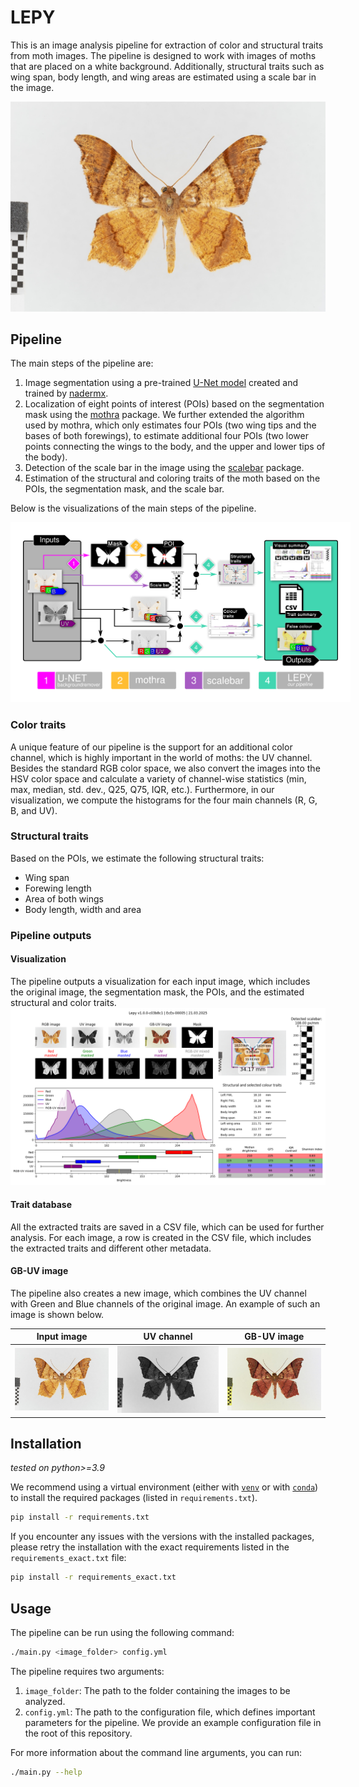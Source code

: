 # LEPY
This is an image analysis pipeline for extraction of color and structural traits from moth images. The pipeline is designed to work with images of moths that are placed on a white background. Additionally, structural traits such as wing span, body length, and wing areas are estimated using a scale bar in the image.

<img src="examples/example.jpg">

## Pipeline
The main steps of the pipeline are:
1. Image segmentation using a pre-trained [U-Net model](https://github.com/nadermx/backgroundremover) created and trained by [nadermx](https://github.com/nadermx/).
2. Localization of eight points of interest (POIs) based on the segmentation mask using the [mothra](https://github.com/machine-shop/mothra) package. We further extended the algorithm used by mothra, which only estimates four POIs (two wing tips and the bases of both forewings), to estimate additional four POIs (two lower points connecting the wings to the body, and the upper and lower tips of the body).
3. Detection of the scale bar in the image using the [scalebar](https://github.com/DiKorsch/scalebar) package.
4. Estimation of the structural and coloring traits of the moth based on the POIs, the segmentation mask, and the scale bar.

Below is the visualizations of the main steps of the pipeline.

<img style="background: white; padding: 20px" src="examples/pipeline.png">

### Color traits
A unique feature of our pipeline is the support for an additional color channel, which is highly important in the world of moths: the UV channel. Besides the standard RGB color space, we also convert the images into the HSV color space and calculate a variety of channel-wise statistics (min, max, median, std. dev., Q25, Q75, IQR, etc.). Furthermore, in our visualization, we compute the histograms for the four main channels (R, G, B, and UV).
### Structural traits
Based on the POIs, we estimate the following structural traits:
- Wing span
- Forewing length
- Area of both wings
- Body length, width and area

### Pipeline outputs
#### Visualization
The pipeline outputs a visualization for each input image, which includes the original image, the segmentation mask, the POIs, and the estimated structural and color traits.
<img src="examples/vis.png">

#### Trait database
All the extracted traits are saved in a CSV file, which can be used for further analysis. For each image, a row is created in the CSV file, which includes the extracted traits and different other metadata.

#### GB-UV image
The pipeline also creates a new image, which combines the UV channel with Green and Blue channels of the original image. An example of such an image is shown below.

| Input image | UV channel  | GB-UV image  |
|:-:|:-:|:-:|
| <img src="examples/example.jpg"> | <img src="examples/uv_red.jpg"> | <img src="examples/gbuv.jpg"> |

## Installation
*tested on python>=3.9*

We recommend using a virtual environment (either with [`venv`](https://docs.python.org/3/library/venv.html) or with [`conda`](https://www.anaconda.com/docs/getting-started/miniconda/install)) to install the required packages (listed in `requirements.txt`).
```bash
pip install -r requirements.txt
```

If you encounter any issues with the versions with the installed packages, please retry the installation with the exact requirements listed in the `requirements_exact.txt` file:
```bash
pip install -r requirements_exact.txt
```


## Usage
The pipeline can be run using the following command:
```bash
./main.py <image_folder> config.yml
```

The pipeline requires two arguments:
1. `image_folder`: The path to the folder containing the images to be analyzed.
2. `config.yml`: The path to the configuration file, which defines important parameters for the pipeline. We provide an example configuration file in the root of this repository.

For more information about the command line arguments, you can run:
```bash
./main.py --help
```
